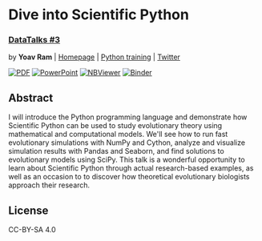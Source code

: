 # Dive into Scientific Python
### [DataTalks #3](https://www.meetup.com/DataHack/events/237926275/)

by **Yoav Ram** | [Homepage](http://www.yoavram.com) | [Python training](http://python.yoavram.com) | [Twitter](https://twitter.com/yoavram)

[![PDF](https://img.shields.io/badge/presentation-PDF-blue.svg)](https://github.com/yoavram/DataTalks2017/blob/master/presentation.pdf?raw=true)
[![PowerPoint](https://img.shields.io/badge/presentation-PowerPoint-red.svg)](https://github.com/yoavram/DataTalks2017/blob/master/presentation.pptx?raw=true)
[![NBViewer](https://img.shields.io/badge/notebook-nbviewer-green.svg)](http://nbviewer.jupyter.org/github/yoavram/PyConIL2016/blob/master/notebook.ipynb) [![Binder](https://img.shields.io/badge/notebook-binder-orange.svg)](http://mybinder.org/repo/yoavram/PyConIL2016)

## Abstract

I will introduce the Python programming language and demonstrate how Scientific Python can be used to study evolutionary theory using mathematical and computational models. We'll see how to run fast evolutionary simulations with NumPy and Cython, analyze and visualize simulation results with Pandas and Seaborn, and find solutions to evolutionary models using SciPy. This talk is a wonderful opportunity to learn about Scientific Python through actual research-based examples, as well as an occasion to to discover how theoretical evolutionary biologists approach their research.

## License

CC-BY-SA 4.0

